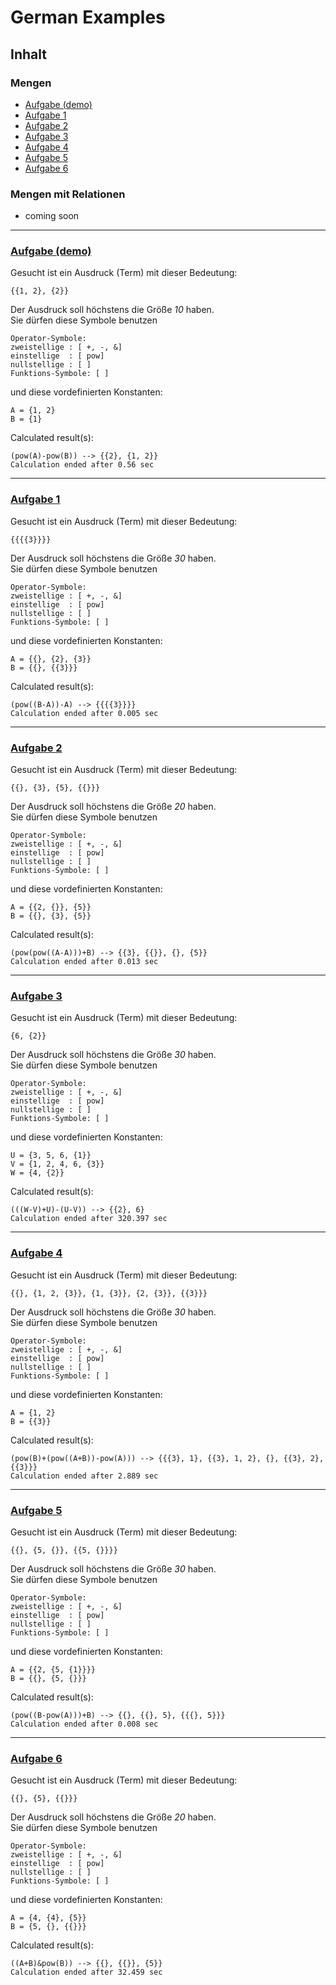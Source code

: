 # German Examples

## Inhalt

### Mengen
- [Aufgabe (demo)](#aufgabe-demo)
- [Aufgabe 1](#aufgabe-1)
- [Aufgabe 2](#aufgabe-2)
- [Aufgabe 3](#aufgabe-3)
- [Aufgabe 4](#aufgabe-4)
- [Aufgabe 5](#aufgabe-5)
- [Aufgabe 6](#aufgabe-6)


### Mengen mit Relationen
- coming soon

---

### [Aufgabe (demo)](/examples/sets/aufgabe0.py)

Gesucht ist ein Ausdruck (Term) mit dieser Bedeutung:

    {{1, 2}, {2}}

Der Ausdruck soll höchstens die Größe _10_ haben.\
Sie dürfen diese Symbole benutzen

    Operator-Symbole:
    zweistellige : [ +, -, &]
    einstellige  : [ pow]
    nullstellige : [ ]
    Funktions-Symbole: [ ]

und diese vordefinierten Konstanten:

    A = {1, 2}
    B = {1}

Calculated result(s):

    (pow(A)-pow(B)) --> {{2}, {1, 2}}
    Calculation ended after 0.56 sec

* * *

### [Aufgabe 1](/examples/sets/aufgabe1.py)
Gesucht ist ein Ausdruck (Term) mit dieser Bedeutung:

    {{{{3}}}}

Der Ausdruck soll höchstens die Größe _30_ haben.\
Sie dürfen diese Symbole benutzen

    Operator-Symbole:
    zweistellige : [ +, -, &]
    einstellige  : [ pow]
    nullstellige : [ ]
    Funktions-Symbole: [ ]

und diese vordefinierten Konstanten:

    A = {{}, {2}, {3}}
    B = {{}, {{3}}}

Calculated result(s):

    (pow((B-A))-A) --> {{{{3}}}}
    Calculation ended after 0.005 sec

* * *

### [Aufgabe 2](/examples/sets/aufgabe2.py)
Gesucht ist ein Ausdruck (Term) mit dieser Bedeutung:

    {{}, {3}, {5}, {{}}}

Der Ausdruck soll höchstens die Größe _20_ haben.\
Sie dürfen diese Symbole benutzen

    Operator-Symbole:
    zweistellige : [ +, -, &]
    einstellige  : [ pow]
    nullstellige : [ ]
    Funktions-Symbole: [ ]

und diese vordefinierten Konstanten:

    A = {{2, {}}, {5}}
    B = {{}, {3}, {5}}

Calculated result(s):

    (pow(pow((A-A)))+B) --> {{3}, {{}}, {}, {5}}
    Calculation ended after 0.013 sec

* * *

### [Aufgabe 3](/examples/sets/aufgabe3.py)
Gesucht ist ein Ausdruck (Term) mit dieser Bedeutung:

    {6, {2}}

Der Ausdruck soll höchstens die Größe _30_ haben.\
Sie dürfen diese Symbole benutzen

    Operator-Symbole:
    zweistellige : [ +, -, &]
    einstellige  : [ pow]
    nullstellige : [ ]
    Funktions-Symbole: [ ]

und diese vordefinierten Konstanten:

    U = {3, 5, 6, {1}}
    V = {1, 2, 4, 6, {3}}
    W = {4, {2}}

Calculated result(s):

    (((W-V)+U)-(U-V)) --> {{2}, 6}
    Calculation ended after 320.397 sec

* * *

### [Aufgabe 4](/examples/sets/aufgabe4.py)
Gesucht ist ein Ausdruck (Term) mit dieser Bedeutung:

    {{}, {1, 2, {3}}, {1, {3}}, {2, {3}}, {{3}}}

Der Ausdruck soll höchstens die Größe _30_ haben.\
Sie dürfen diese Symbole benutzen

    Operator-Symbole:
    zweistellige : [ +, -, &]
    einstellige  : [ pow]
    nullstellige : [ ]
    Funktions-Symbole: [ ]

und diese vordefinierten Konstanten:

    A = {1, 2}
    B = {{3}}

Calculated result(s):

    (pow(B)+(pow((A+B))-pow(A))) --> {{{3}, 1}, {{3}, 1, 2}, {}, {{3}, 2}, {{3}}}
    Calculation ended after 2.889 sec

* * *

### [Aufgabe 5](/examples/sets/aufgabe5.py)

Gesucht ist ein Ausdruck (Term) mit dieser Bedeutung:

    {{}, {5, {}}, {{5, {}}}}

Der Ausdruck soll höchstens die Größe _30_ haben.\
Sie dürfen diese Symbole benutzen

    Operator-Symbole:
    zweistellige : [ +, -, &]
    einstellige  : [ pow]
    nullstellige : [ ]
    Funktions-Symbole: [ ]

und diese vordefinierten Konstanten:

    A = {{2, {5, {1}}}}
    B = {{}, {5, {}}}

Calculated result(s):

    (pow((B-pow(A)))+B) --> {{}, {{}, 5}, {{{}, 5}}}
    Calculation ended after 0.008 sec

* * *

### [Aufgabe 6](/examples/sets/aufgabe6.py)

Gesucht ist ein Ausdruck (Term) mit dieser Bedeutung:

    {{}, {5}, {{}}}

Der Ausdruck soll höchstens die Größe _20_ haben.\
Sie dürfen diese Symbole benutzen

    Operator-Symbole:
    zweistellige : [ +, -, &]
    einstellige  : [ pow]
    nullstellige : [ ]
    Funktions-Symbole: [ ]

und diese vordefinierten Konstanten:

    A = {4, {4}, {5}}
    B = {5, {}, {{}}}

Calculated result(s):

    ((A+B)&pow(B)) --> {{}, {{}}, {5}}
    Calculation ended after 32.459 sec

